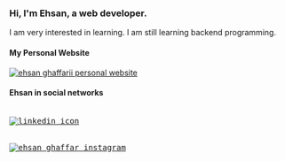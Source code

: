 ### Hi, I'm Ehsan, a web developer.

I am very interested in learning. I am still learning backend programming.


#### My Personal Website

<a href="https://ehsanghaffarii.ir">
  <img src="https://ehsanghaffarii.ir/img/favicon.ico" alt="ehsan ghaffarii personal website" />
</a>

#### Ehsan in social networks
<div class="col">
<pre>
<a href="https://www.linkedin.com/in/ehsanghaffarii/">
<img src="https://static-exp3.licdn.com/scds/common/u/images/logos/linkedin/logo_linkedin_93x21_v2.png" alt="linkedin icon" />
</a>
<a href="https://www.instagram.com/ehsanghaffarii/">
<img  src="https://www.instagram.com/static/images/web/mobile_nav_type_logo.png/735145cfe0a4.png" alt="ehsan ghaffar instagram" />
</a>
</pre>
</div>